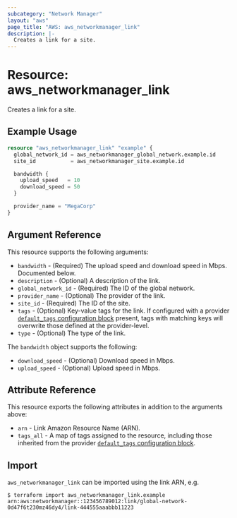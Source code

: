 ```yaml
---
subcategory: "Network Manager"
layout: "aws"
page_title: "AWS: aws_networkmanager_link"
description: |-
  Creates a link for a site.
---
```


# Resource: aws_networkmanager_link

Creates a link for a site.

## Example Usage

```terraform
resource "aws_networkmanager_link" "example" {
  global_network_id = aws_networkmanager_global_network.example.id
  site_id           = aws_networkmanager_site.example.id

  bandwidth {
    upload_speed   = 10
    download_speed = 50
  }

  provider_name = "MegaCorp"
}
```

## Argument Reference

This resource supports the following arguments:

* `bandwidth` - (Required) The upload speed and download speed in Mbps. Documented below.
* `description` - (Optional) A description of the link.
* `global_network_id` - (Required) The ID of the global network.
* `provider_name` - (Optional) The provider of the link.
* `site_id` - (Required) The ID of the site.
* `tags` - (Optional) Key-value tags for the link. If configured with a provider [`default_tags` configuration block](https://registry.terraform.io/providers/hashicorp/aws/latest/docs#default_tags-configuration-block) present, tags with matching keys will overwrite those defined at the provider-level.
* `type` - (Optional) The type of the link.

The `bandwidth` object supports the following:

* `download_speed` - (Optional) Download speed in Mbps.
* `upload_speed` - (Optional) Upload speed in Mbps.

## Attribute Reference

This resource exports the following attributes in addition to the arguments above:

* `arn` - Link Amazon Resource Name (ARN).
* `tags_all` - A map of tags assigned to the resource, including those inherited from the provider [`default_tags` configuration block](https://registry.terraform.io/providers/hashicorp/aws/latest/docs#default_tags-configuration-block).

## Import

`aws_networkmanager_link` can be imported using the link ARN, e.g.

```
$ terraform import aws_networkmanager_link.example arn:aws:networkmanager::123456789012:link/global-network-0d47f6t230mz46dy4/link-444555aaabbb11223
```
